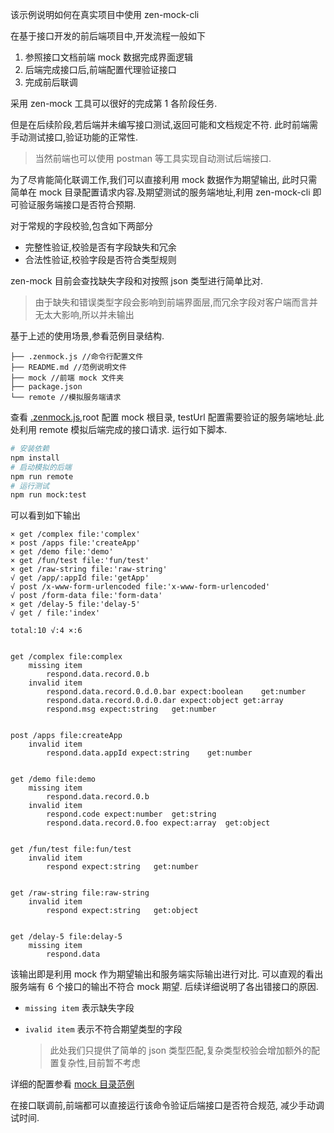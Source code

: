 该示例说明如何在真实项目中使用 zen-mock-cli

在基于接口开发的前后端项目中,开发流程一般如下

1. 参照接口文档前端 mock 数据完成界面逻辑
2. 后端完成接口后,前端配置代理验证接口
3. 完成前后联调

采用 zen-mock 工具可以很好的完成第 1 各阶段任务.

但是在后续阶段,若后端并未编写接口测试,返回可能和文档规定不符.
此时前端需手动测试接口,验证功能的正常性.

> 当然前端也可以使用 postman 等工具实现自动测试后端接口.

为了尽肯能简化联调工作,我们可以直接利用 mock 数据作为期望输出,
此时只需简单在 mock 目录配置请求内容.及期望测试的服务端地址,利用 zen-mock-cli 即可验证服务端接口是否符合预期.

对于常规的字段校验,包含如下两部分

* 完整性验证,校验是否有字段缺失和冗余
* 合法性验证,校验字段是否符合类型规则
  
zen-mock 目前会查找缺失字段和对按照 json 类型进行简单比对.

> 由于缺失和错误类型字段会影响到前端界面层,而冗余字段对客户端而言并无太大影响,所以并未输出

基于上述的使用场景,参看范例目录结构.

```
├── .zenmock.js //命令行配置文件
├── README.md //范例说明文件
├── mock //前端 mock 文件夹
├── package.json
└── remote //模拟服务端请求
```

查看 [.zenmock.js](./.zenmock.js),root 配置 mock 根目录,
testUrl 配置需要验证的服务端地址.此处利用 remote 模拟后端完成的接口请求.
运行如下脚本.

```bash
# 安装依赖
npm install
# 启动模拟的后端
npm run remote
# 运行测试
npm run mock:test
```

可以看到如下输出

```
× get /complex file:'complex'
× post /apps file:'createApp'
× get /demo file:'demo'
× get /fun/test file:'fun/test'
× get /raw-string file:'raw-string'
√ get /app/:appId file:'getApp'
√ post /x-www-form-urlencoded file:'x-www-form-urlencoded'
√ post /form-data file:'form-data'
× get /delay-5 file:'delay-5'
√ get / file:'index'

total:10 √:4 ×:6


get /complex file:complex
	missing item
		respond.data.record.0.b
	invalid item
		respond.data.record.0.d.0.bar expect:boolean	get:number
		respond.data.record.0.d.0.dar expect:object	get:array
		respond.msg expect:string	get:number


post /apps file:createApp
	invalid item
		respond.data.appId expect:string	get:number


get /demo file:demo
	missing item
		respond.data.record.0.b
	invalid item
		respond.code expect:number	get:string
		respond.data.record.0.foo expect:array	get:object


get /fun/test file:fun/test
	invalid item
		respond expect:string	get:number


get /raw-string file:raw-string
	invalid item
		respond expect:string	get:object


get /delay-5 file:delay-5
	missing item
		respond.data
```

该输出即是利用 mock 作为期望输出和服务端实际输出进行对比.
可以直观的看出服务端有 6 个接口的输出不符合 mock 期望.
后续详细说明了各出错接口的原因.

* `missing item` 表示缺失字段
* `ivalid item` 表示不符合期望类型的字段

    > 此处我们只提供了简单的 json 类型匹配,复杂类型校验会增加额外的配置复杂性,目前暂不考虑

详细的配置参看 [mock 目录范例](./mock) 

在接口联调前,前端都可以直接运行该命令验证后端接口是否符合规范,
减少手动调试时间.




